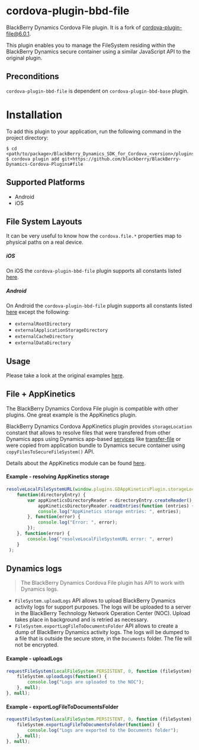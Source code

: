 # cordova-plugin-bbd-file

BlackBerry Dynamics Cordova File plugin. It is a fork of [cordova-plugin-file@6.0.1](https://github.com/apache/cordova-plugin-file). 

This plugin enables you to manage the FileSystem residing within the BlackBerry Dynamics secure container using a similar JavaScript API to the original plugin.

## Preconditions
`cordova-plugin-bbd-file` is dependent on `cordova-plugin-bbd-base` plugin.

Installation
============
To add this plugin to your application, run the following command in the project directory:
```
$ cd <path/to/package>/BlackBerry_Dynamics_SDK_for_Cordova_<version>/plugins/cordovaApp
$ cordova plugin add git+https://github.com/blackberry/BlackBerry-Dynamics-Cordova-Plugins#file
```

## Supported Platforms

- Android
- iOS

## File System Layouts
It can be very useful to know how the `cordova.file.*` properties map to physical paths on a real device.

##### iOS 
On iOS the `cordova-plugin-bbd-file` plugin supports all constants listed [here](https://cordova.apache.org/docs/en/latest/reference/cordova-plugin-file/#ios-file-system-layout).

##### Android
On Android the `cordova-plugin-bbd-file` plugin supports all constants listed [here](https://cordova.apache.org/docs/en/latest/reference/cordova-plugin-file/#android-file-system-layout) except the following:
- `externalRootDirectory`
- `externalApplicationStorageDirectory`
- `externalCacheDirectory`
- `externalDataDirectory`

## Usage

Please take a look at the original examples [here](https://github.com/apache/cordova-plugin-file#sample-create-files-and-directories-write-read-and-append-files-).

## File + AppKinetics

The BlackBerry Dynamics Cordova File plugin is compatible with other plugins. One great example is the AppKinetics plugin.

BlackBerry Dynamics Cordova AppKinetics plugin provides `storageLocation` constant that allows to resolve files that were transfered from other Dynamics apps using Dynamics app-based [services](https://marketplace.blackberry.com/services) like [transfer-file](https://marketplace.blackberry.com/services/273065) or were copied from application bundle to Dynamics secure container using `copyFilesToSecureFileSystem()` API.

Details about the AppKinetics module can be found [here](https://developer.blackberry.com/devzone/files/blackberry-dynamics/cordova/GDAppKinetics.html).

#### Example - resolving AppKinetics storage
```javascript
resolveLocalFileSystemURL(window.plugins.GDAppKineticsPlugin.storageLocation,
    function(directoryEntry) {
        var appKineticsDirectoryReader = directoryEntry.createReader();
            appKineticsDirectoryReader.readEntries(function (entries) {
            console.log("AppKinetics storage entries: ", entries);
        }, function(error) {
            console.log("Error: ", error);
        });
    }, function(error) {
        console.log("resolveLocalFileSystemURL error: ", error)
    }
 );
```

## Dynamics logs
> The BlackBerry Dynamics Cordova File plugin has API to work with Dynamics logs.

- `FileSystem.uploadLogs` API allows to upload BlackBerry Dynamics activity logs for support purposes. The logs will be uploaded to a server in the BlackBerry Technology Network Operation Center (NOC). Upload takes place in background and is retried as necessary.
- `FileSystem.exportLogFileToDocumentsFolder` API allows to create a dump of BlackBerry Dynamics activity logs. The logs will be dumped to a file that is outside the secure store, in the `Documents` folder. The file will not be encrypted.

#### Example - uploadLogs

```javascript
requestFileSystem(LocalFileSystem.PERSISTENT, 0, function (fileSystem) {
    fileSystem.uploadLogs(function() {
        console.log("Logs are uploaded to the NOC");
    }, null);
}, null);
```

#### Example - exportLogFileToDocumentsFolder

```javascript
requestFileSystem(LocalFileSystem.PERSISTENT, 0, function (fileSystem) {
    fileSystem.exportLogFileToDocumentsFolder(function() {
        console.log("Logs are exported to the Documents folder");
    }, null);
}, null);
```
